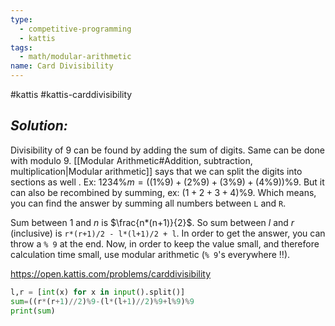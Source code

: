 ```yaml
---
type:
  - competitive-programming
  - kattis
tags:
  - math/modular-arithmetic
name: Card Divisibility
---
```

#kattis #kattis-carddivisibility

## _Solution:_
Divisibility of 9 can be found by adding the sum of digits. Same can be done with modulo 9. [[Modular Arithmetic#Addition, subtraction, multiplication|Modular arithmetic]] says that we can split the digits into sections as well . Ex: $1234\%m=((1\%9)+(2\%9)+(3\%9)+(4\%9))\%9$. But it can also be recombined by summing, ex: $(1+2+3+4)\%9$. Which means, you can find the answer by summing all numbers between `L` and `R`.

Sum between $1$ and $n$ is $\frac{n*(n+1)}{2}$. So sum between $l$ and $r$ (inclusive) is `r*(r+1)/2 - l*(l+1)/2 + l`. In order to get the answer, you can throw a `% 9` at the end. Now, in order to keep the value small, and therefore calculation time small, use modular arithmetic (`% 9`'s everywhere ‼).

https://open.kattis.com/problems/carddivisibility
```python
l,r = [int(x) for x in input().split()]
sum=((r*(r+1)//2)%9-(l*(l+1)//2)%9+l%9)%9
print(sum)
```
